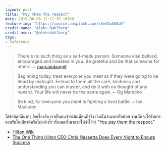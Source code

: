 ```yaml
---
layout: post
title: "Pay them the respect"
date: 2019-06-06 12:11:39 +0700
feature-img: "https://source.unsplash.com/s5eCOoAWSaE"
credit-name: "Aleks Dahlberg"
credit-user: "@aleksdahlberg"
tags:
- Reference
---
```

> There's no such thing as a self-made person. Someone else belived, encouraged and invested in you. Be grateful and be that someone for others. ~ [marcandangel](http://www.marcandangel.com/)

> Beginning today, treat everyone you meet as if they were going to be dead by midnight. Extend to them all the care, kindness and understanding you can muster, and do it with no thought of any reward. Your life will never be the same again. ~ Og Mandino

> Be kind, for everyone you meet is fighting a hard battle. ~ Ian Maclaren

ได้ข้อคิดที่ดีมากๆ อีกเรื่องคือ เราเป็นคนจ่ายเงินเดือนก็จริง เงินนั้นจะมากหรือน้อย งานนั้นจะได้รับการยอมรับในเกียรติหรือไม่อย่างไร ทั้งหมดทั้งมวลขอให้จำไว้ว่า "You pay them the respect."

<i class="fa fa-child" style="color:plum"></i>

- [Hilton Wiki](https://en.wikipedia.org/wiki/Hilton)
- [The One Thing Hilton CEO Chris Nassetta Does Every Night to Ensure Success](https://www.glassdoor.com/blog/christopher-nassetta-hilton-ceo/)
